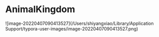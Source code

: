 # AnimalKingdom

![image-20220407090413527](/Users/shiyangxiao/Library/Application Support/typora-user-images/image-20220407090413527.png)